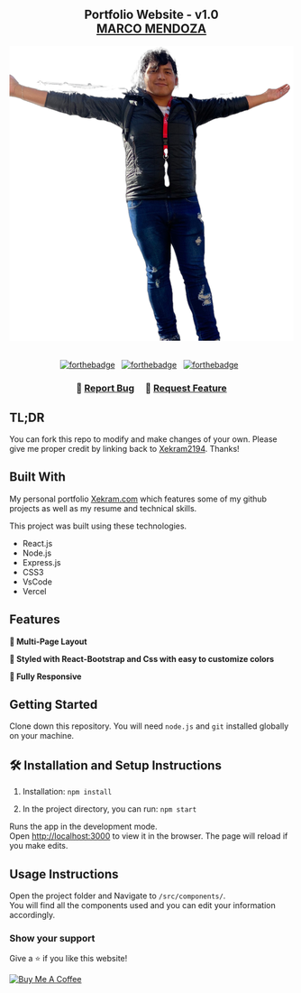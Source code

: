 <h2 align="center">
  Portfolio Website - v1.0<br/>
  <a href="#" target="_blank">MARCO MENDOZA</a>
</h2>
<div align="center">
  <img alt="Demo" src="./img/mark.png" />
</div>

<br/>

<center>

[![forthebadge](https://forthebadge.com/images/badges/built-with-love.svg)](https://forthebadge.com) &nbsp;
[![forthebadge](https://forthebadge.com/images/badges/made-with-javascript.svg)](https://forthebadge.com) &nbsp;
[![forthebadge](https://forthebadge.com/images/badges/open-source.svg)](https://forthebadge.com) &nbsp;

</center>

<h3 align="center">
    🔹
    <a href="https://github.com/Xekram2194/challenge-ONE-portafolio/issues">Report Bug</a> &nbsp; &nbsp;
    🔹
    <a href="https://github.com/Xekram2194/challenge-ONE-portafolio/issues">Request Feature</a>
</h3>

## TL;DR

You can fork this repo to modify and make changes of your own. Please give me proper credit by linking back to [Xekram2194](https://github.com/Xekram2194/challenge-ONE-portafolio). Thanks!

## Built With

My personal portfolio <a href="#" target="_blank">Xekram.com</a> which features some of my github projects as well as my resume and technical skills.<br/>

This project was built using these technologies.

- React.js
- Node.js
- Express.js
- CSS3
- VsCode
- Vercel

## Features

**📖 Multi-Page Layout**

**🎨 Styled with React-Bootstrap and Css with easy to customize colors**

**📱 Fully Responsive**

## Getting Started

Clone down this repository. You will need `node.js` and `git` installed globally on your machine.

## 🛠 Installation and Setup Instructions

1. Installation: `npm install`

2. In the project directory, you can run: `npm start`

Runs the app in the development mode.\
Open [http://localhost:3000](http://localhost:3000) to view it in the browser.
The page will reload if you make edits.

## Usage Instructions

Open the project folder and Navigate to `/src/components/`. <br/>
You will find all the components used and you can edit your information accordingly.

### Show your support

Give a ⭐ if you like this website!

<a href="#" target="_blank"><img src="https://cdn.buymeacoffee.com/buttons/v2/default-violet.png" alt="Buy Me A Coffee" height= "60px" width= "217px" ></a>
